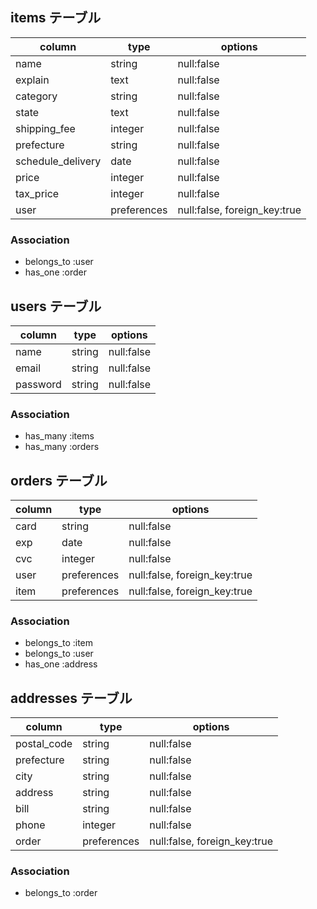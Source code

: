 ## items テーブル

| column            | type        | options                      |
| ----------------- | ----------- | ---------------------------- |
| name              | string      | null:false                   |
| explain           | text        | null:false                   |
| category          | string      | null:false                   |
| state             | text        | null:false                   |
| shipping_fee      | integer     | null:false                   |
| prefecture        | string      | null:false                   |
| schedule_delivery | date        | null:false                   |
| price             | integer     | null:false                   |
| tax_price         | integer     | null:false                   |
| user              | preferences | null:false, foreign_key:true |

### Association

- belongs_to :user
- has_one :order

## users テーブル

| column   | type   | options    |
| -------- | ------ | ---------- |
| name     | string | null:false |
| email    | string | null:false |
| password | string | null:false |

### Association

- has_many :items
- has_many :orders

## orders テーブル

| column | type        | options                      |
| ------ | ----------- | ---------------------------- |
| card   | string      | null:false                   |
| exp    | date        | null:false                   |
| cvc    | integer     | null:false                   |
| user   | preferences | null:false, foreign_key:true |
| item   | preferences | null:false, foreign_key:true |

### Association

- belongs_to :item
- belongs_to :user
- has_one :address

## addresses テーブル

| column      | type        | options                      |
| ----------- | ----------- | ---------------------------- |
| postal_code | string      | null:false                   |
| prefecture  | string      | null:false                   |
| city        | string      | null:false                   |
| address     | string      | null:false                   |
| bill        | string      | null:false                   |
| phone       | integer     | null:false                   |
| order       | preferences | null:false, foreign_key:true |

### Association

- belongs_to :order
